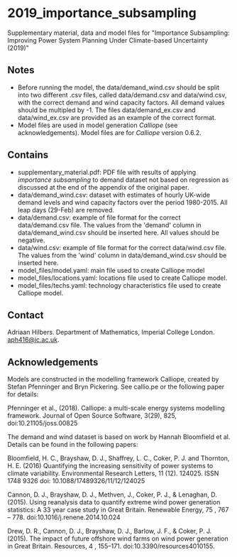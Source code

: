 # 2019_importance_subsampling
Supplementary material, data and model files for "Importance Subsampling: Improving Power System Planning Under Climate-based Uncertainty (2019)"



## Notes 

- Before running the model, the data/demand_wind.csv should be split into two different .csv files, called data/demand.csv and data/wind.csv, with the correct demand and wind capacity factors. All demand values should be multipled by -1. The files data/demand_ex.csv and data/wind_ex.csv are provided as an example of the correct format.
- Model files are used in model generation _Calliope_ (see acknowledgements). Model files are for _Calliope_ version 0.6.2.



## Contains

- supplementary_material.pdf: PDF file with results of applying _importance subsampling_ to demand dataset not based on regression as discussed at the end of the appendix of the original paper.
- data/demand_wind.csv: dataset with estimates of hourly UK-wide demand levels and wind capacity factors over the period 1980-2015. All leap days (29-Feb) are removed.
- data/demand.csv: example of file format for the correct data/demand.csv file. The values from the 'demand' column in data/demand_wind.csv should be inserted here. All values should be negative.
- data/wind.csv: example of file format for the correct data/wind.csv file. The values from the 'wind' column in data/demand_wind.csv should be inserted here.
- model_files/model.yaml: main file used to create Calliope model
- model_files/locations.yaml: locations file used to create Calliope model. 
- model_files/techs.yaml: technology characteristics file used to create Calliope model.  


## Contact

Adriaan Hilbers. Department of Mathematics, Imperial College London. aph416@ic.ac.uk.



## Acknowledgements

Models are constructed in the modelling framework Calliope, created by Stefan Pfenninger and Bryn Pickering. See callio.pe or the following paper for details:

Pfenninger et al., (2018). Calliope: a multi-scale energy systems modelling framework. Journal of Open Source Software, 3(29), 825, doi:10.21105/joss.00825

The demand and wind dataset is based on work by Hannah Bloomfield et al. Details can be found in the following papers:

Bloomfield, H. C., Brayshaw, D. J., Shaffrey, L. C., Coker, P. J. and Thornton, H. E. (2016) Quantifying the increasing sensitivity of power systems to climate variability. Environmental Research Letters, 11 (12). 124025. ISSN 1748­ 9326 doi: 10.1088/1748­9326/11/12/124025

Cannon, D. J., Brayshaw, D. J., Methven, J., Coker, P. J., & Lenaghan, D. (2015). Using reanalysis data to quantify extreme wind power generation statistics: A 33 year case study in Great Britain. Renewable Energy, 75 , 767 – 778. doi:10.1016/j.renene.2014.10.024

Drew, D. R., Cannon, D. J., Brayshaw, D. J., Barlow, J. F., & Coker, P. J. (2015). The impact of future offshore wind farms on wind power generation in Great Britain. Resources, 4 , 155–171. doi:10.3390/resources4010155.
